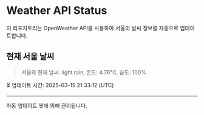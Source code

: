 
# Weather API Status

이 리포지토리는 OpenWeather API를 사용하여 서울의 날씨 정보를 자동으로 업데이트합니다.

## 현재 서울 날씨
> 서울의 현재 날씨: light rain, 온도: 4.76°C, 습도: 100%

⏳ 업데이트 시간: 2025-03-15 21:33:12 (UTC)

---
자동 업데이트 봇에 의해 관리됩니다.

